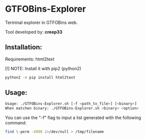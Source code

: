 # GTFOBins-Explorer
Terminal explorer in GTFOBins web.

Tool developed by: **creep33**

## Installation: 
Requirements: html2text

[!] NOTE: Install it with pip2 (python2)

```bash
python2 -m pip install html2text
```

## Usage: 
```bash 
Usage: ./GTFOBins-Explorer.sh [-f <path_to_file>] [<binary>]
When matchen binary: ./GTFOBins-Explorer.sh <binary> <option>
```

You can use the "-f" flag to input a list generated with the following command:

```bash
find \-perm -4000 2>/dev/null > /tmp/filename
```
